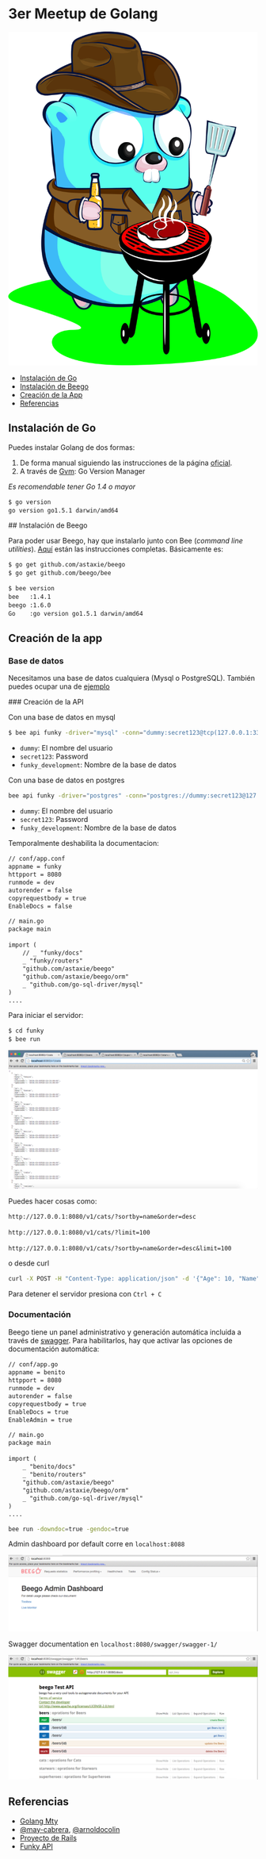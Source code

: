 # 3er Meetup de Golang

![Gopher Mty](mty_gopher.jpg)


- [Instalación de Go](#instalación-de-go)
- [Instalación de Beego](#instalación-de-beego)
- [Creación de la App](#creación-de-la-app)
- [Referencias](#referencias)

## Instalación de Go

Puedes instalar Golang de dos formas:

1. De forma manual siguiendo las instrucciones de la página [oficial](https://golang.org/doc/install).  
2. A través de [Gvm](https://github.com/moovweb/gvm): Go Version Manager

*Es recomendable tener Go 1.4 o mayor*

```bash
$ go version
go version go1.5.1 darwin/amd64
```



## Instalación de Beego

Para poder usar Beego, hay que instalarlo junto con Bee (*command line utilities*). [Aquí](http://beego.me/quickstart) están las instrucciones completas. Básicamente es:

```bash
$ go get github.com/astaxie/beego
$ go get github.com/beego/bee
```

```bash
$ bee version
bee   :1.4.1
beego :1.6.0
Go    :go version go1.5.1 darwin/amd64
```

## Creación de la app



### Base de datos

Necesitamos una base de datos cualquiera (Mysql o PostgreSQL). También puedes ocupar una de [ejemplo](https://dev.mysql.com/doc/employee/en/employees-installation.html)


### Creación de la API

Con una base de datos en mysql

```bash
$ bee api funky -driver="mysql" -conn="dummy:secret123@tcp(127.0.0.1:3306)/funky_development"
```

- `dummy`: El nombre del usuario
- `secret123`: Password
- `funky_development`: Nombre de la base de datos

Con una base de datos en postgres

```bash
bee api funky -driver="postgres" -conn="postgres://dummy:secret123@127.0.0.1:5432)/funky_development
```

- `dummy`: El nombre del usuario
- `secret123`: Password
- `funky_development`: Nombre de la base de datos


Temporalmente deshabilita la documentacion:

```golang
// conf/app.conf
appname = funky
httpport = 8080
runmode = dev
autorender = false
copyrequestbody = true
EnableDocs = false
```

```
// main.go
package main

import (
	// _ "funky/docs"
	_ "funky/routers"
	"github.com/astaxie/beego"
	"github.com/astaxie/beego/orm"
	_ "github.com/go-sql-driver/mysql"
)
....
```

Para iniciar el servidor:

```bash
$ cd funky
$ bee run
```

![](beego_screenshot.png)

Puedes hacer cosas como:

```
http://127.0.0.1:8080/v1/cats/?sortby=name&order=desc

http://127.0.0.1:8080/v1/cats/?limit=100

http://127.0.0.1:8080/v1/cats/?sortby=name&order=desc&limit=100
```

o desde curl

```bash
curl -X POST -H "Content-Type: application/json" -d '{"Age": 10, "Name": "Grumpyy", "CreatedAt": "2016-03-03T22:12:17-06:00", "UpdatedAt": "2016-03-03T22:12:17-06:00"}' http://127.0.0.1:8080/v1/cats/
```


Para detener el servidor presiona con `Ctrl + C`




### Documentación 

Beego tiene un panel administrativo y generación automática incluida a través de [swagger](http://swagger.io). Para habilitarlos, hay que activar las opciones de documentación automática:

```golang
// conf/app.go
appname = benito
httpport = 8080
runmode = dev
autorender = false
copyrequestbody = true
EnableDocs = true
EnableAdmin = true
```

```golang
// main.go
package main

import (
	_ "benito/docs"
	_ "benito/routers"
	"github.com/astaxie/beego"
	"github.com/astaxie/beego/orm"
	_ "github.com/go-sql-driver/mysql"
)
....
```

```bash
bee run -downdoc=true -gendoc=true
```

Admin dashboard por default corre en `localhost:8088`

![](beego-admin-dashboard.png)

Swagger documentation en `localhost:8080/swagger/swagger-1/`

![](swagger-ui.png)




## Referencias

- [Golang Mty](http://www.meetup.com/Golang-MTY/events/229070594/)
- [@may-cabrera](https://twitter.com/may_cabrera), [@arnoldocolin](https://twitter.com/arnoldocolin)
- [Proyecto de Rails](https://github.com/mayra-cabrera/funky)
- [Funky API]()
